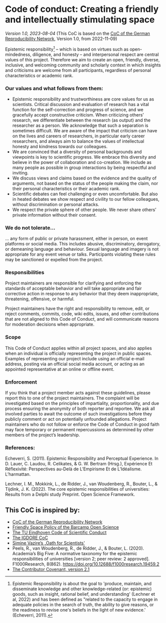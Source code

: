 # Code of conduct: Creating a friendly and intellectually stimulating space
*Version 1.0, 2023-08-04*
(This CoC is based on the [CoC of the German Reproducibility Network](https://reproducibilitynetwork.de/coc/), Version 1.0, from 2022-11-09)

Epistemic responsibility[^1] – which is based on virtues such as open-mindedness, diligence, and honesty – and interpersonal respect are central values of this project. Therefore we aim to create an open, friendly, diverse, inclusive, and welcoming community and scholarly context in which insights and criticisms are welcome from all participants, regardless of personal characteristics or academic rank.

### Our values and what follows from them:

- Epistemic responsibility and trustworthiness are core values for us as scientists. Critical discussion and evaluation of research has a vital function for the self-correction and progress of science, and we gracefully accept constructive criticism. When criticizing others’ research, we differentiate between the research (as output) and the researcher as a person. We acknowledge that such a separation is sometimes difficult. We are aware of the impact that criticism can have on the lives and careers of researchers, in particular early career researchers, and always aim to balance the values of intellectual honesty and kindness towards our colleagues.
- We are convinced that a diversity of personal backgrounds and viewpoints is key to scientific progress. We embrace this diversity and believe in the power of collaboration and co-creation. We include as many people as possible in group interactions by being respectful and inviting.
- We discuss views and claims based on the evidence and the quality of arguments, not based on the status of the people making the claim, nor their personal characteristics or their academic rank.
- Scientific debates can feel challenging or even uncomfortable. But also in heated debates we show respect and civility to our fellow colleagues, without discrimination or personal attacks.
- We respect the private sphere of other people. We never share others’ private information without their consent.

### We do not tolerate…

… any form of public or private harassment, either in person, on event platforms or social media. This includes abusive, discriminatory, derogatory, or demeaning language and behaviour. Sexual language and imagery is not appropriate for any event venue or talks. Participants violating these rules may be sanctioned or expelled from the project.

### Responsibilities

Project maintainers are responsible for clarifying and enforcing the standards of acceptable behavior and will take appropriate and fair corrective action in response to any behavior that they deem inappropriate, threatening, offensive, or harmful.

Project maintainers have the right and responsibility to remove, edit, or reject comments, commits, code, wiki edits, issues, and other contributions that are not aligned to this Code of Conduct, and will communicate reasons for moderation decisions when appropriate.

### Scope

This Code of Conduct applies within all project spaces, and also applies when an individual is officially representing the project in public spaces. Examples of representing our project include using an official e-mail address, posting via an official social media account, or acting as an appointed representative at an online or offline event.

### Enforcement

If you think that a project member acts against these guidelines, please report this to one of the project maintainers. The complaint will be investigated based on the principles of impartiality, proportionality, and due process ensuring the anonymity of both reporter and reportee. We ask all involved parties to await the outcome of such investigations before they publicly comment or act on potentially unfounded allegations. Project maintainers who do not follow or enforce the Code of Conduct in good faith may face temporary or permanent repercussions as determined by other members of the project’s leadership.

[^1]: Epistemic Responsibility is about the goal to 'produce, maintain, and disseminate knowledge and other knowledge-related (or: epistemic) goods, such as insight, rational belief, and understanding' (Lechner et al, 2022) and has been defined as "related to the capacity to engage in adequate policies in the search of truth, the ability to give reasons, or the readiness to revise one's beliefs in the light of new evidence.' (Echeverri, 2011).

### References:

Echeverri, S. (2011). Epistemic Responsibility and Perceptual Experience. In D. Lauer, C. Laudou, R. Celikates, & G. W. Bertram (Hrsg.), Expérience Et Réflexivité: Perspectives au-Delà de L’Empirisme Et de L’Idéalisme. L’harmattan.

Lechner, I. M., Mokkink, L., de Ridder, J., van Woudenberg, R., Bouter, L., & Tijdink, J. K. (2022). The core epistemic responsibilities of universities: Results from a Delphi study Preprint. Open Science Framework.

## This CoC is inspired by:

- [CoC of the German Reproducibility Network](https://reproducibilitynetwork.de/coc/)
- [Friendly Space Policy of the Barcamp Open Science](https://www.open-science-conference.eu/barcamp/)
- [The TU Eindhoven Code of Scientific Conduct](https://assets.tue.nl/fileadmin/content/universiteit/Over_de_universiteit/integriteit/TUe_Code_of_Scientific_Conduct_21-1-2015.pdf)
- [The IGDORE CoC](https://igdore.org/wp-content/uploads/2022/07/IGDORE-Code-of-Research-Conduct.pdf)
- [Simine Vazire’s „Oath for Scientists'](https://sometimesimwrong.typepad.com/wrong/2018/01/oath-for-scientists.html)
- Peels, R., van Woudenberg, R., de Ridder, J., & Bouter, L. (2020). Academia’s Big Five: A normative taxonomy for the epistemic responsibilities of universities [version 2; peer review: 2 approved]. F1000Research, 8(862). https://doi.org/10.12688/f1000research.19459.2
- [The Contributor Covenant, version 2.1](https://www.contributor-covenant.org/version/2/1/code_of_conduct.html)